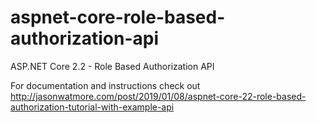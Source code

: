 # aspnet-core-role-based-authorization-api

ASP.NET Core 2.2 - Role Based Authorization API

For documentation and instructions check out http://jasonwatmore.com/post/2019/01/08/aspnet-core-22-role-based-authorization-tutorial-with-example-api